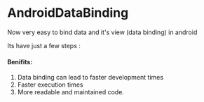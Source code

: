 # AndroidDataBinding
Now very easy to bind data and it's view (data binding) in android


Its have just a few steps :

#### Benifits:

1. Data binding can lead to faster development times
2. Faster execution times 
3. More readable and maintained code.
